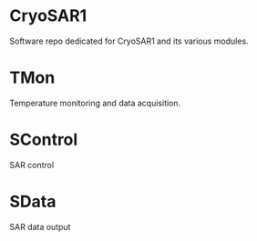 # CryoSAR1

Software repo dedicated for CryoSAR1 and its various modules.

# TMon
Temperature monitoring and data acquisition.

# SControl
SAR control

# SData
SAR data output
